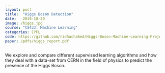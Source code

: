 ```yaml
---
layout: post
title:  "Higgs Boson Detection"
date:   2019-10-29
image: /higgs.jpg
course: "CS433: Machine Learning"
categories: EPFL
code: https://github.com/ridhachahed/Higgs-Boson-Machine-Learning-Project
paper: /pdfs/higgs_report.pdf
---
```

We explore and compare different supervised learning algorithms and how they deal 
with a data-set from CERN in the field of physics to predict the presence of the Higgs Boson.